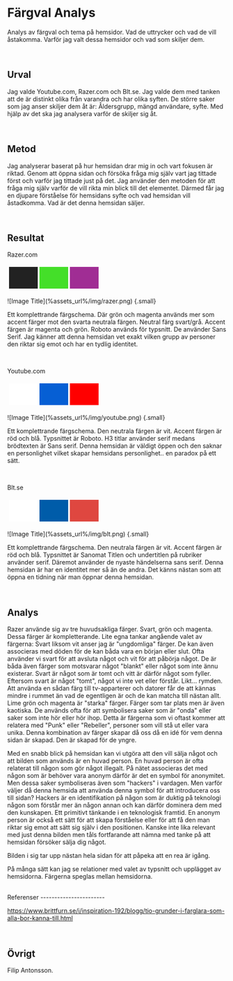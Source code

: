 Färgval Analys
=======================

Analys av färgval och tema på hemsidor. Vad de uttrycker och vad de vill åstakomma.
Varför jag valt dessa hemsidor och vad som skiljer dem.

<br/>

Urval
-----------------------

Jag valde Youtube.com, Razer.com och Blt.se.
Jag valde dem med tanken att de är distinkt olika från varandra och har olika syften.
De större saker som jag anser skiljer dem åt är: Åldersgrupp, mängd användare, syfte.
Med hjälp av det ska jag analysera varför de skiljer sig åt.

<br/>

Metod
-----------------------

Jag analyserar baserat på hur hemsidan drar mig in och vart fokusen är riktad.
Genom att öppna sidan och försöka fråga mig själv vart jag tittade först och varför
jag tittade just på det. Jag använder den metoden för att fråga mig själv varför
de vill rikta min blick till det elementet. Därmed får jag en djupare förståelse för
hemsidans syfte och vad hemsidan vill åstadkomma. Vad är det denna hemsidan säljer.

<br/>

Resultat
-----------------------
Razer.com
<table style="border-spacing: 4px; border-collapse: separate">
<tr>
<td style="height: 50px; width: 50px; background-color: #222222">
<td style="height: 50px; width: 50px; background-color: #44DF29">
<td style="height: 50px; width: 50px; background-color: #A02D94">
</tr>
</table>
![Image Title](%assets_url%/img/razer.png) {.small}

Ett komplettrande färgschema.
Där grön och magenta används mer som accent färger mot den svarta
neutrala färgen.
Neutral färg svart/grå.
Accent färgen är magenta och grön.
Roboto används för typsnitt. De använder Sans Serif.
Jag känner att denna hemsidan vet exakt vilken grupp av personer den riktar sig
emot och har en tydlig identitet.

<br/>

Youtube.com
<table style="border-spacing: 4px; border-collapse: separate">
<tr>
<td style="height: 50px; width: 50px; background-color: #FFFFFF">
<td style="height: 50px; width: 50px; background-color: #065FD4">
<td style="height: 50px; width: 50px; background-color: #FF0000">
</tr>
</table>
![Image Title](%assets_url%/img/youtube.png) {.small}

Ett komplettrande färgschema.
Den neutrala färgen är vit.
Accent färgen är röd och blå.
Typsnittet är Roboto.
H3 titlar använder serif
medans brödtexten är Sans serif.
Denna hemsidan är väldigt öppen och den saknar en personlighet vilket skapar
hemsidans personlighet.. en paradox på ett sätt.

<br/>

Blt.se
<table style="border-spacing: 4px; border-collapse: separate">
<tr>
<td style="height: 50px; width: 50px; background-color: #FFFFFF">
<td style="height: 50px; width: 50px; background-color: #005CA9">
<td style="height: 50px; width: 50px; background-color: #DF4740">
</tr>
</table>
![Image Title](%assets_url%/img/blt.png) {.small}

Ett komplettrande färgschema.
Den neutrala färgen är vit.
Accent färgen är röd och blå.
Typsnittet är Sanomat
Titlen och undertitlen på rubriker använder serif.
Däremot använder de nyaste händelserna sans serif.
Denna hemsidan är har en identitet mer så än de andra. Det känns nästan som att
öppna en tidning när man öppnar denna hemsidan.

<br/>

Analys
-----------------------

Razer använde sig av tre huvudsakliga färger.
Svart, grön och magenta. Dessa färger är kompletterande.
Lite egna tankar angående valet av färgerna: Svart liksom vit anser jag är "ungdomliga"
färger. De kan även associeras med döden för de kan båda vara en början eller slut.
Ofta använder vi svart för att avsluta något och vit för att påbörja något.
De är båda även färger som motsvarar något "blankt" eller något som inte ännu existerar.
Svart är något som är tomt och vitt är därför något som fyller.
Eftersom svart är något "tomt", något vi inte vet eller förstår. Likt... rymden.
Att använda en sådan färg till tv-apparterer och datorer får de att kännas mindre i
rummet än vad de egentligen är och de kan matcha till nästan allt.
Lime grön och magenta är "starka" färger. Färger som tar plats men är även kaotiska.
De används ofta för att symbolisera saker som är "onda" eller saker som inte hör eller
hör ihop. Detta är färgerna som vi oftast kommer att relatera med "Punk" eller "Rebeller",
personer som vill stå ut eller vara unika. Denna kombination av färger skapar då oss då
en idé för vem denna sidan är skapad. Den är skapad för de yngre.

Med en snabb blick på hemsidan kan vi utgöra att den vill sälja något och att bilden
som används är en huvad person. En huvad person är ofta relaterat till någon som gör något illegalt.
På nätet associeras det med någon som är behöver vara anonym därför är det en symbol för anonymitet.
Men dessa saker symboliseras även som "hackers" i vardagen. Men varför väljer då denna hemsida att
använda denna symbol för att introducera oss till sidan?
Hackers är en identifikation på någon som är duktig på teknologi någon som förstår mer
än någon annan och kan därför dominera dem med den kunskapen. Ett primitivt tänkande
i en teknologisk framtid.
En anonym person är också ett sätt för att skapa förståelse eller för att få den man riktar
sig emot att sätt sig själv i den positionen. Kanske inte lika relevant med just denna bilden
men tåls fortfarande att nämna med tanke på att hemsidan försöker sälja dig något.

Bilden i sig tar upp nästan hela sidan för att påpeka att en rea är igång.

På många sätt kan jag se relationer med valet av typsnitt och upplägget av hemsidorna.
Färgerna speglas mellan hemsidorna.

<br/>
Referenser
-----------------------

https://www.brittfurn.se/i/inspiration-192/blogg/tio-grunder-i-farglara-som-alla-bor-kanna-till.html

<br/>

Övrigt
-----------------------

Filip Antonsson.
